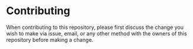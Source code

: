 
# Contributing

When contributing to this repository, please first discuss the change you wish to make via issue,
email, or any other method with the owners of this repository before making a change.
